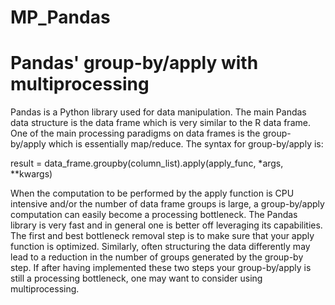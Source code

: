 MP_Pandas
=========

Pandas' group-by/apply with multiprocessing
===========================================

Pandas is a Python library used for data manipulation.  The main Pandas data structure is the data frame which is very similar to the R data frame. One of the main processing paradigms on data frames is the group-by/apply which is essentially map/reduce. The syntax for group-by/apply is:

result = data_frame.groupby(column_list).apply(apply_func, *args, **kwargs)

When the computation to be performed by the apply function is CPU intensive and/or the number of data frame groups is large, a group-by/apply computation can easily become a processing bottleneck. 
The Pandas library is very fast and in general one is better off leveraging its capabilities. The first and best bottleneck removal step is to make sure that your apply function is optimized. Similarly, often structuring the data differently may lead to a reduction in the number of groups generated by the group-by step. If after having implemented these two steps your group-by/apply is still a processing bottleneck, one may want to consider using multiprocessing.
